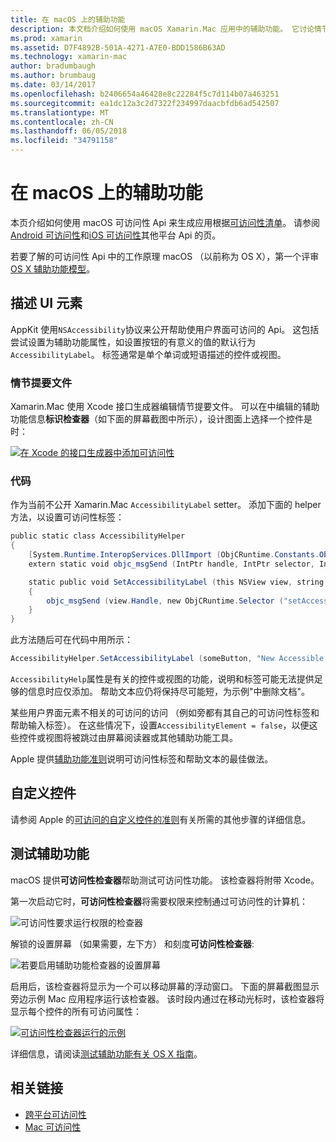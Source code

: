 ```yaml
---
title: 在 macOS 上的辅助功能
description: 本文档介绍如何使用 macOS Xamarin.Mac 应用中的辅助功能。 它讨论情节提要和代码、 自定义控件和测试辅助功能的描述 UI 的元素。
ms.prod: xamarin
ms.assetid: D7F4892B-501A-4271-A7E0-BDD1586B63AD
ms.technology: xamarin-mac
author: bradumbaugh
ms.author: brumbaug
ms.date: 03/14/2017
ms.openlocfilehash: b2406654a46428e8c22284f5c7d114b07a463251
ms.sourcegitcommit: ea1dc12a3c2d7322f234997daacbfdb6ad542507
ms.translationtype: MT
ms.contentlocale: zh-CN
ms.lasthandoff: 06/05/2018
ms.locfileid: "34791158"
---
```

# <a name="accessibility-on-macos"></a>在 macOS 上的辅助功能

本页介绍如何使用 macOS 可访问性 Api 来生成应用根据[可访问性清单](~/cross-platform/app-fundamentals/accessibility.md)。
请参阅[Android 可访问性](~/android/app-fundamentals/accessibility.md)和[iOS 可访问性](~/ios/app-fundamentals/accessibility.md)其他平台 Api 的页。

若要了解的可访问性 Api 中的工作原理 macOS （以前称为 OS X），第一个评审[OS X 辅助功能模型](https://developer.apple.com/library/mac/documentation/Accessibility/Conceptual/AccessibilityMacOSX/OSXAXmodel.html)。

## <a name="describing-ui-elements"></a>描述 UI 元素

AppKit 使用`NSAccessibility`协议来公开帮助使用户界面可访问的 Api。 这包括尝试设置为辅助功能属性，如设置按钮的有意义的值的默认行为`AccessibilityLabel`。 标签通常是单个单词或短语描述的控件或视图。

### <a name="storyboard-files"></a>情节提要文件

Xamarin.Mac 使用 Xcode 接口生成器编辑情节提要文件。
可以在中编辑的辅助功能信息**标识检查器**（如下面的屏幕截图中所示），设计图面上选择一个控件是时：

[![在 Xcode 的接口生成器中添加可访问性](accessibility-images/xcode.png "在 Xcode 的接口生成器中添加可访问性")](accessibility-images/xcode-large.png#lightbox)

### <a name="code"></a>代码

作为当前不公开 Xamarin.Mac `AccessibilityLabel` setter。  添加下面的 helper 方法，以设置可访问性标签：

```csharp
public static class AccessibilityHelper
{
    [System.Runtime.InteropServices.DllImport (ObjCRuntime.Constants.ObjectiveCLibrary)]
    extern static void objc_msgSend (IntPtr handle, IntPtr selector, IntPtr label);

    static public void SetAccessibilityLabel (this NSView view, string value)
    {
        objc_msgSend (view.Handle, new ObjCRuntime.Selector ("setAccessibilityLabel:").Handle, new NSString (value).Handle);
    }
}
```

此方法随后可在代码中用所示：

```csharp
AccessibilityHelper.SetAccessibilityLabel (someButton, "New Accessible Description");
```

`AccessibilityHelp`属性是有关的控件或视图的功能，说明和标签可能无法提供足够的信息时应仅添加。 帮助文本应仍将保持尽可能短，为示例"中删除文档"。

某些用户界面元素不相关的可访问的访问 （例如旁都有其自己的可访问性标签和帮助输入标签）。
在这些情况下，设置`AccessibilityElement = false`，以便这些控件或视图将被跳过由屏幕阅读器或其他辅助功能工具。

Apple 提供[辅助功能准则](https://developer.apple.com/library/mac/documentation/Accessibility/Conceptual/AccessibilityMacOSX/EnhancingtheAccessibilityofStandardAppKitControls.html)说明可访问性标签和帮助文本的最佳做法。

## <a name="custom-controls"></a>自定义控件

请参阅 Apple 的[可访问的自定义控件的准则](https://developer.apple.com/library/mac/documentation/Accessibility/Conceptual/AccessibilityMacOSX/ImplementingAccessibilityforCustomControls.html)有关所需的其他步骤的详细信息。

## <a name="testing-accessibility"></a>测试辅助功能

macOS 提供**可访问性检查器**帮助测试可访问性功能。 该检查器将附带 Xcode。

第一次启动它时，**可访问性检查器**将需要权限来控制通过可访问性的计算机：

![可访问性要求运行权限的检查器](accessibility-images/accessibility-inspector-1.png "可访问性要求运行权限的检查器")

解锁的设置屏幕 （如果需要，左下方） 和刻度**可访问性检查器**:

![若要启用辅助功能检查器的设置屏幕](accessibility-images/accessibility-inspector-2.png "设置屏幕，若要启用辅助功能检查器")

启用后，该检查器将显示为一个可以移动屏幕的浮动窗口。 下面的屏幕截图显示旁边示例 Mac 应用程序运行该检查器。 该时段内通过在移动光标时，该检查器将显示每个控件的所有可访问属性：

[![可访问性检查器运行的示例](accessibility-images/accessibility-example.png "的辅助功能示例拦截器运行")](accessibility-images/accessibility-example-large.png#lightbox)

详细信息，请阅读[测试辅助功能有关 OS X 指南](https://developer.apple.com/library/mac/documentation/Accessibility/Conceptual/AccessibilityMacOSX/OSXAXTestingApps.html)。



## <a name="related-links"></a>相关链接

- [跨平台可访问性](~/cross-platform/app-fundamentals/accessibility.md)
- [Mac 可访问性](https://www.apple.com/accessibility/mac/)
